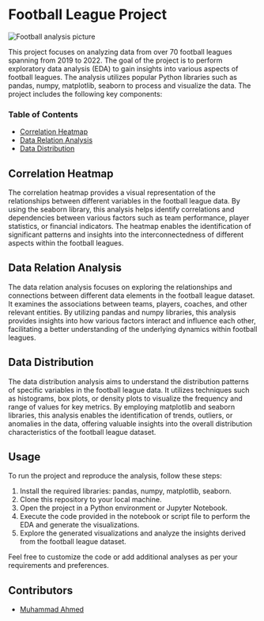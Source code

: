 # Football League Project

![Football analysis picture](https://github.com/MuhammadAhmed3092/Football-Leagues-Analysis-using-EDA/assets/119106831/00459721-2d8d-4fd5-9c44-7d53d7df96ea)


This project focuses on analyzing data from over 70 football leagues spanning from 2019 to 2022. The goal of the project is to perform exploratory data analysis (EDA) to gain insights into various aspects of football leagues. The analysis utilizes popular Python libraries such as pandas, numpy, matplotlib, seaborn to process and visualize the data. The project includes the following key components:

### Table of Contents

- [Correlation Heatmap](#correlation-heatmap)
- [Data Relation Analysis](#data-relation-analysis)
- [Data Distribution](#data-distribution)

## Correlation Heatmap

The correlation heatmap provides a visual representation of the relationships between different variables in the football league data. By using the seaborn library, this analysis helps identify correlations and dependencies between various factors such as team performance, player statistics, or financial indicators. The heatmap enables the identification of significant patterns and insights into the interconnectedness of different aspects within the football leagues.

## Data Relation Analysis

The data relation analysis focuses on exploring the relationships and connections between different data elements in the football league dataset. It examines the associations between teams, players, coaches, and other relevant entities. By utilizing pandas and numpy libraries, this analysis provides insights into how various factors interact and influence each other, facilitating a better understanding of the underlying dynamics within football leagues.

## Data Distribution

The data distribution analysis aims to understand the distribution patterns of specific variables in the football league data. It utilizes techniques such as histograms, box plots, or density plots to visualize the frequency and range of values for key metrics. By employing matplotlib and seaborn libraries, this analysis enables the identification of trends, outliers, or anomalies in the data, offering valuable insights into the overall distribution characteristics of the football league dataset.

## Usage

To run the project and reproduce the analysis, follow these steps:

1. Install the required libraries: pandas, numpy, matplotlib, seaborn.
2. Clone this repository to your local machine.
3. Open the project in a Python environment or Jupyter Notebook.
4. Execute the code provided in the notebook or script file to perform the EDA and generate the visualizations.
5. Explore the generated visualizations and analyze the insights derived from the football league dataset.

Feel free to customize the code or add additional analyses as per your requirements and preferences.

## Contributors

- [Muhammad Ahmed](https://github.com/MuhammadAhmed3092)
